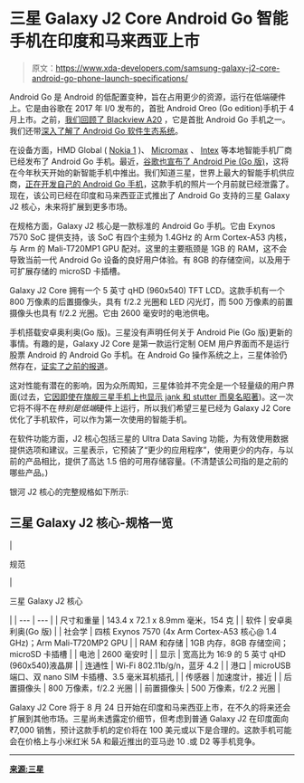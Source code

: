 # 三星 Galaxy J2 Core Android Go 智能手机在印度和马来西亚上市

> 原文：<https://www.xda-developers.com/samsung-galaxy-j2-core-android-go-phone-launch-specifications/>

Android Go 是 Android 的低配置变种，旨在占用更少的资源，运行在低端硬件上。它是由谷歌在 2017 年 I/0 发布的，首批 Android Oreo (Go edition)手机于 4 月上市。之前，[我们回顾了 Blackview A20](https://www.xda-developers.com/blackview-a20-review-android-go/) ，它是首批 Android Go 手机之一。我们还带[深入了解了 Android Go 软件生态系统](https://www.xda-developers.com/android-go-apps-comparison/)。

在设备方面，HMD Global ( [Nokia 1](https://www.xda-developers.com/hmd-global-nokia-8-sirocco-nokia-7-plus-nokia-6-2018-india/) )、 [Micromax](https://www.xda-developers.com/micromax-india-first-android-go-phone-bharat-go/) 、 [Intex](https://www.xda-developers.com/intex-infie-3-budget-android-go-phone-india-launch/) 等本地智能手机厂商已经发布了 Android Go 手机。最近，[谷歌也宣布了 Android Pie (Go 版)](https://www.xda-developers.com/android-pie-go-edition-saves-500mb-space-verified-boot-security/)，这将在今年秋天开始的新智能手机中推出。我们知道三星，世界上最大的智能手机供应商，[正在开发自己的 Android Go 手机](https://www.xda-developers.com/samsung-testing-android-go-phone/)，这款手机的照片一个月前就已经泄露了。现在，该公司已经在印度和马来西亚正式推出了 Android Go 支持的三星 Galaxy J2 核心，未来将扩展到更多市场。

在规格方面，Galaxy J2 核心是一款标准的 Android Go 手机。它由 Exynos 7570 SoC 提供支持，该 SoC 有四个主频为 1.4GHz 的 Arm Cortex-A53 内核，与 Arm 的 Mali-T720MP1 GPU 配对。这里的主要瓶颈是 1GB 的 RAM，这不会导致当前一代 Android Go 设备的良好用户体验。有 8GB 的存储空间，以及用于可扩展存储的 microSD 卡插槽。

Galaxy J2 Core 拥有一个 5 英寸 qHD (960x540) TFT LCD。这款手机有一个 800 万像素的后置摄像头，具有 f/2.2 光圈和 LED 闪光灯，而 500 万像素的前置摄像头也具有 f/2.2 光圈。它由 2600 毫安时的电池供电。

手机搭载安卓奥利奥(Go 版)。三星没有声明任何关于 Android Pie (Go 版)更新的事情。有趣的是，Galaxy J2 Core 是第一款运行定制 OEM 用户界面而不是运行股票 Android 的 Android Go 手机。在 Android Go 操作系统之上，三星体验仍然存在，[证实了之前的报道](https://www.xda-developers.com/samsung-android-go-leaked-photos-ui/)。

这对性能有潜在的影响，因为众所周知，三星体验并不完全是一个轻量级的用户界面(过去，[它因即使在旗舰三星手机上也显示 jank 和 stutter 而臭名昭著](https://www.xda-developers.com/with-the-note-7-samsung-still-delivers-embarrassing-real-world-performance/))。这一次它将不得不在*特别是低端*硬件上运行，所以我们希望三星已经为 Galaxy J2 Core 优化了手机软件，可以作为第一次使用的智能手机。

在软件功能方面，J2 核心包括三星的 Ultra Data Saving 功能，为有效使用数据提供选项和建议。三星表示，它预装了“更少的应用程序”，使用更少的内存，与以前的产品相比，提供了高达 1.5 倍的可用存储容量。(不清楚该公司指的是之前的哪些产品。)

银河 J2 核心的完整规格如下所示:

## 三星 Galaxy J2 核心-规格一览

| 

规范

 | 

三星 Galaxy J2 核心

 |
| --- | --- |
| 尺寸和重量 | 143.4 x 72.1 x 8.9mm 毫米，154 克 |
| 软件 | 安卓奥利奥(Go 版) |
| 社会学 | 四核 Exynos 7570 (4x Arm Cortex-A53 核心@ 1.4 GHz)；Arm Mali-T720MP2 GPU |
| RAM 和存储 | 1GB 内存，8GB 存储空间；microSD 卡插槽 |
| 电池 | 2600 毫安时 |
| 显示 | 宽高比为 16:9 的 5 英寸 qHD (960x540)液晶屏 |
| 连通性 | Wi-Fi 802.11b/g/n，蓝牙 4.2 |
| 港口 | microUSB 端口、双 nano SIM 卡插槽、3.5 毫米耳机插孔 |
| 传感器 | 加速度计，接近 |
| 后置摄像头 | 800 万像素，f/2.2 光圈 |
| 前置摄像头 | 500 万像素，f/2.2 光圈 |

Galaxy J2 Core 将于 8 月 24 日开始在印度和马来西亚上市，在不久的将来还会扩展到其他市场。三星尚未透露定价细节，但考虑到普通 Galaxy J2 在印度面向₹7,000 销售，预计这款手机的定价将在 100 美元或以下是合理的。这款手机可能会在价格上与小米红米 5A 和最近推出的亚马逊 10 .或 D2 等手机竞争。

* * *

[**来源:三星**](https://www.samsungmobilepress.com/news/samsung-unveils-the-galaxy-j2-core-an-introductory-smartphone-packed-with-performance)